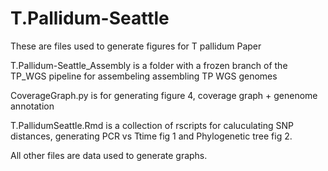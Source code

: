 # T.Pallidum-Seattle

These are files used to generate figures for T pallidum Paper

T.Pallidum-Seattle_Assembly is a folder with a frozen branch of the TP_WGS pipeline for assembeling assembling TP WGS genomes

CoverageGraph.py is for generating figure 4, coverage graph + genenome annotation

T.PallidumSeattle.Rmd is a collection of rscripts for caluculating SNP distances, generating PCR vs Ttime fig 1 and Phylogenetic tree fig 2.

All other files are data used to generate graphs.
